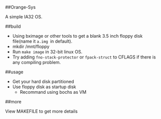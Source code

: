 ##Orange-Sys

A simple IA32 OS.

##build

- Using bximage or other tools to get a blank 3.5 inch floppy disk file(name it `a.img `in default).
- mkdir /mnt/floppy
- Run `make image` in 32-bit linux OS.
- Try adding `fno-stack-protector` or `fpack-struct` to CFLAGS if there is any compiling problem. 

##usage

- Get your hard disk partitioned
- Use floppy disk as startup disk
    - Recommand using bochs as VM

##more

View MAKEFILE to get more details
